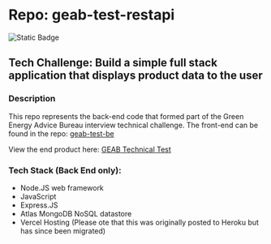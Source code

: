 # Repo: geab-test-restapi
![Static Badge](https://img.shields.io/badge/Dev_status-Complete-blue)

## **Tech Challenge: Build a simple full stack application that displays product data to the user**

### Description
This repo represents the back-end code that formed part of the Green Energy Advice Bureau interview technical challenge. The front-end can be found in the repo: [geab-test-be](https://github.com/jimdavies72/geab-test-fe)

View the end product here: [GEAB Technical Test](https://geab-devtest.netlify.app/)

### Tech Stack (Back End only):

- Node.JS web framework
- JavaScript
- Express.JS
- Atlas MongoDB NoSQL datastore
- Vercel Hosting (Please ote that this was originally posted to Heroku but has since been migrated)

